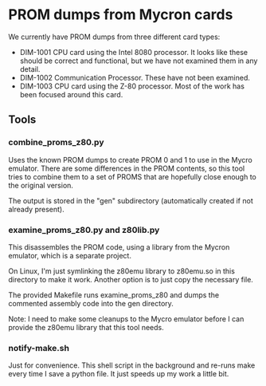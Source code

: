 PROM dumps from Mycron cards
===========================

We currently have PROM dumps from three different card types: 

- DIM-1001 CPU card using the Intel 8080 processor. It looks like these should be
  correct and functional, but we have not examined them in any detail.
- DIM-1002 Communication Processor. These have not been examined. 
- DIM-1003 CPU card using the Z-80 processor. Most of the work has
  been focused around this card.
  

Tools
------

### combine_proms_z80.py 

Uses the known PROM dumps to create PROM 0 and 1 to use in the Mycro
emulator. There are some differences in the PROM contents, so this
tool tries to combine them to a set of PROMS that are hopefully close
enough to the original version. 

The output is stored in the "gen" subdirectory (automatically created
if not already present).


### examine_proms_z80.py and z80lib.py

This disassembles the PROM code, using a library from the Mycron
emulator, which is a separate project.

On Linux, I'm just symlinking the z80emu library to z80emu.so in this
directory to make it work. Another option is to just copy the
necessary file.

The provided Makefile runs examine_proms_z80 and dumps the commented
assembly code into the gen directory.

Note: I need to make some cleanups to the Mycro emulator before I can 
provide the z80emu library that this tool needs.


### notify-make.sh 

Just for convenience. This shell script in the background and re-runs
make every time I save a python file. It just speeds up my work a
little bit.


